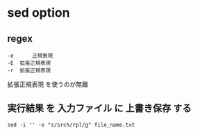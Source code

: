 
# sed option


## regex

```
-e      正規表現
-E  拡張正規表現
-r  拡張正規表現
```

拡張正規表現 を使うのが無難


## 実行結果 を 入力ファイル に 上書き保存 する

```
sed -i '' -e "s/srch/rpl/g" file_name.txt
```


